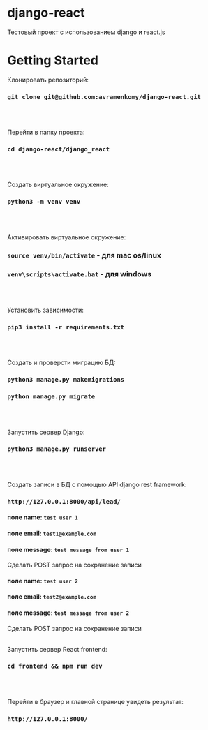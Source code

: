 # django-react
Тестовый проект с использованием django и react.js

# Getting Started

Клонировать репозиторий:<br> 
### `git clone git@github.com:avramenkomy/django-react.git`
<br><br>

Перейти в папку проекта:<br>
### `cd django-react/django_react`
<br><br>

Создать виртуальное окружение:<br>
### `python3 -m venv venv`
<br><br>

Активировать виртуальное окружение:<br>
### `source venv/bin/activate` - для mac os/linux
### `venv\scripts\activate.bat` - для windows
<br><br>

Установить зависимости:<br>
### `pip3 install -r requirements.txt`
<br><br>

Создать и проверсти миграцию БД:<br>
### `python3 manage.py makemigrations`
### `python manage.py migrate`
<br><br>

Запустить сервер Django:<br>
### `python3 manage.py runserver`
<br><br>

Создать записи в БД с помощью API django rest framework:<br>
### `http://127.0.0.1:8000/api/lead/`
#### поле name: `test user 1`
#### поле email: `test1@example.com`
#### поле message: `test message from user 1`
Сделать POST запрос на сохранение записи
#### поле name: `test user 2`
#### поле email: `test2@example.com`
#### поле message: `test message from user 2`
Сделать POST запрос на сохранение записи
<br><br>

Запустить сервер React frontend:<br>
### `cd frontend && npm run dev`
<br><br>

Перейти в браузер и главной странице увидеть результат:<br>
### `http://127.0.0.1:8000/`
